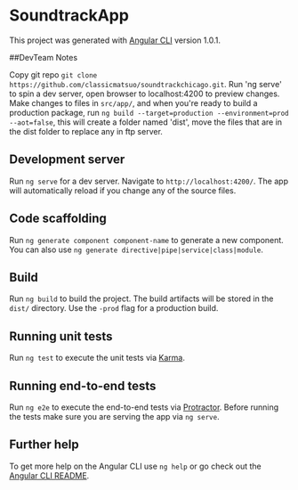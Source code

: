 # SoundtrackApp

This project was generated with [Angular CLI](https://github.com/angular/angular-cli) version 1.0.1.

##DevTeam Notes

Copy git repo `git clone https://github.com/classicmatsuo/soundtrackchicago.git`. Run 'ng serve' to spin a dev server, open browser to localhost:4200 to preview changes. Make changes to files in `src/app/`, and when you're ready to build a production package, run `ng build --target=production --environment=prod --aot=false`, this will create a folder named 'dist', move the files that are in the dist folder to replace any in ftp server.


## Development server

Run `ng serve` for a dev server. Navigate to `http://localhost:4200/`. The app will automatically reload if you change any of the source files.

## Code scaffolding

Run `ng generate component component-name` to generate a new component. You can also use `ng generate directive|pipe|service|class|module`.

## Build

Run `ng build` to build the project. The build artifacts will be stored in the `dist/` directory. Use the `-prod` flag for a production build.

## Running unit tests

Run `ng test` to execute the unit tests via [Karma](https://karma-runner.github.io).

## Running end-to-end tests

Run `ng e2e` to execute the end-to-end tests via [Protractor](http://www.protractortest.org/).
Before running the tests make sure you are serving the app via `ng serve`.

## Further help

To get more help on the Angular CLI use `ng help` or go check out the [Angular CLI README](https://github.com/angular/angular-cli/blob/master/README.md).
